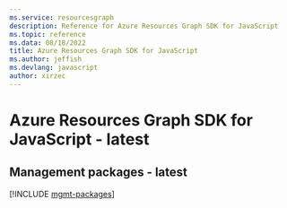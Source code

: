 ```yaml
---
ms.service: resourcesgraph
description: Reference for Azure Resources Graph SDK for JavaScript
ms.topic: reference
ms.data: 08/18/2022
title: Azure Resources Graph SDK for JavaScript
ms.author: jeffish
ms.devlang: javascript
author: xirzec
---
```

# Azure Resources Graph SDK for JavaScript - latest

## Management packages - latest
[!INCLUDE [mgmt-packages](resources-graph-mgmt-index.md)]